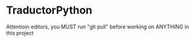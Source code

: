 # TraductorPython

Attentioin editors, you MUST run "git pull" before working on ANYTHING in this project
